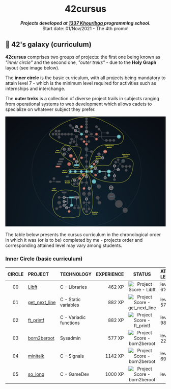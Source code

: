 <h1 align="center">
	42cursus
</h1>

<p align="center">
	<b><i>Projects developed at <a href="https://www.133.ma/">1337 Khouribga </a> programming school.</i></b><br>
	Start date: 01/Nov/2021 - The 4th promo!
</p>

## 🌌 42's galaxy (curriculum)

**42cursus** comprises two groups of projects: the first one being known as _"inner circle"_ and the second one, _"outer treks"_ - due to the **Holy Graph** layout (see image below).

The **inner circle** is the basic curriculum, with all projects being mandatory to attain level 7 - which is the minimum level required for activities such as internships and interchange.

The **outer treks** is a collection of diverse project trails in subjects ranging from operational systems to web development which allows cadets to specialize on whatever subject they prefer.

![42's galaxy](https://github.com/achrafelkhnissi/1337/blob/master/Piscine-2021/imgs/holly_graph.png)

The table below presents the cursus curriculum in the chronological order in which it was (or is to be) completed by me - projects order and corresponding attained level may vary among students.

### Inner Circle (basic curriculum)

|CIRCLE	|PROJECT							|TECHNOLOGY				|EXPERIENCE		|STATUS						|ATTAINED LEVEL	|
|:-:	|:--								|:--					|--:			|:-:						|:--			|
|00		|[Libft](https://github.com/achrafelkhnissi/1337/tree/master/42curses/libft)| C	- Libraries					|462 XP			|![Project Score - Libft](https://badge42.herokuapp.com/api/project/ael-khni/Libft)	|level 1 - 6%	|
|01		|[get_next_line](https://github.com/achrafelkhnissi/1337/tree/master/42curses/get_next_line)| C	- Static variables					|882 XP			|![Project Score - get_next_line](https://badge42.herokuapp.com/api/project/ael-khni/get_next_line)	|level 1 - 57%	|
|02		|[ft_printf](https://github.com/achrafelkhnissi/1337/tree/master/42curses/ft_printf)| C	- Variadic functions					|882 XP			|![Project Score - ft_printf](https://badge42.herokuapp.com/api/project/ael-khni/ft_printf)	|level 1 - 98%	|
|03		|[born2beroot](https://github.com/achrafelkhnissi/1337/tree/master/42curses/Born2beRoot)			|Sysadmin				|577 XP			|![Project Score - born2beroot](https://badge42.herokuapp.com/api/project/ael-khni/Born2beroot)	|level 2 - 22%	|
|04		|[minitalk](https://github.com/achrafelkhnissi/1337/tree/master/42curses/minitalk)			| C - Signals				|1142  XP			|![Project Score - born2beroot](https://badge42.herokuapp.com/api/project/ael-khni/minitalk)	|level 2 - 69%	|
|05		|[so_long](https://github.com/achrafelkhnissi/1337/tree/master/42curses/so_long)			| C - GameDev				|1000  XP			|![Project Score - born2beroot](https://badge42.herokuapp.com/api/project/ael-khni/so_long)	|level  - %	|
